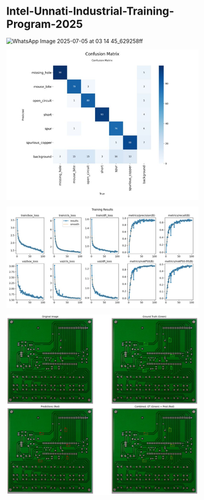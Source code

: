 # Intel-Unnati-Industrial-Training-Program-2025



![WhatsApp Image 2025-07-05 at 03 14 45_629258ff](https://github.com/user-attachments/assets/18fb775a-fd9b-4954-9f8c-a846f95eee53)

![CONFUSION MATRIX.jpeg](https://github.com/MNADITYA05/Intel-Unnati-Industrial-Training-Program-2025/blob/main/ASSETS/CONFUSION%20MATRIX.jpeg)

![TRAINING RESULTS.jpeg](https://github.com/MNADITYA05/Intel-Unnati-Industrial-Training-Program-2025/blob/main/ASSETS/TRAINING%20RESULTS.jpeg)

![TEST OUTPUT.jpeg](https://github.com/MNADITYA05/Intel-Unnati-Industrial-Training-Program-2025/blob/main/ASSETS/TEST%20OUTPUT.jpeg)



